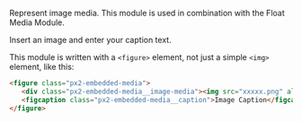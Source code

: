 Represent image media. This module is used in combination with the Float Media Module.

Insert an image and enter your caption text.

This module is written with a `<figure>` element, not just a simple `<img>` element, like this:

```html
<figure class="px2-embedded-media">
   <div class="px2-embedded-media__image-media"><img src="xxxxx.png" alt="Alt Text" /></div>
   <figcaption class="px2-embedded-media__caption">Image Caption</figcaption>
</figure>
```
